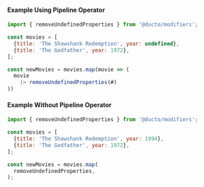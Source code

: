 #### Example Using Pipeline Operator

```javascript
import { removeUndefinedProperties } from '@ducto/modifiers';

const movies = [
  {title: 'The Shawshank Redemption', year: undefined},
  {title: 'The Godfather', year: 1972},
];

const newMovies = movies.map(movie => (
  movie
    |> removeUndefinedProperties(#)
))
```

#### Example Without Pipeline Operator

```javascript
import { removeUndefinedProperties } from '@ducto/modifiers';

const movies = [
  {title: 'The Shawshank Redemption', year: 1994},
  {title: 'The Godfather', year: 1972},
];

const newMovies = movies.map(
  removeUndefinedProperties,
);
```

